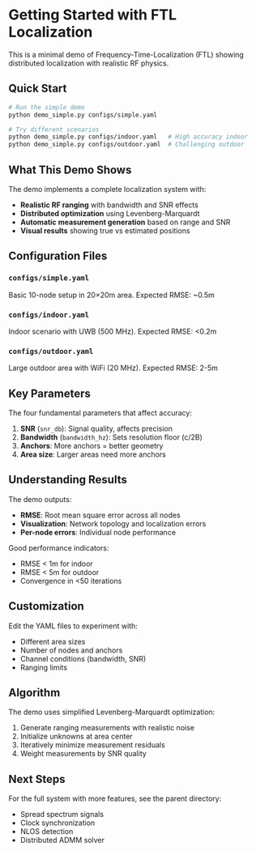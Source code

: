 # Getting Started with FTL Localization

This is a minimal demo of Frequency-Time-Localization (FTL) showing distributed localization with realistic RF physics.

## Quick Start

```bash
# Run the simple demo
python demo_simple.py configs/simple.yaml

# Try different scenarios
python demo_simple.py configs/indoor.yaml   # High accuracy indoor
python demo_simple.py configs/outdoor.yaml  # Challenging outdoor
```

## What This Demo Shows

The demo implements a complete localization system with:
- **Realistic RF ranging** with bandwidth and SNR effects
- **Distributed optimization** using Levenberg-Marquardt
- **Automatic measurement generation** based on range and SNR
- **Visual results** showing true vs estimated positions

## Configuration Files

### `configs/simple.yaml`
Basic 10-node setup in 20×20m area. Expected RMSE: ~0.5m

### `configs/indoor.yaml`
Indoor scenario with UWB (500 MHz). Expected RMSE: <0.2m

### `configs/outdoor.yaml`
Large outdoor area with WiFi (20 MHz). Expected RMSE: 2-5m

## Key Parameters

The four fundamental parameters that affect accuracy:

1. **SNR** (`snr_db`): Signal quality, affects precision
2. **Bandwidth** (`bandwidth_hz`): Sets resolution floor (c/2B)
3. **Anchors**: More anchors = better geometry
4. **Area size**: Larger areas need more anchors

## Understanding Results

The demo outputs:
- **RMSE**: Root mean square error across all nodes
- **Visualization**: Network topology and localization errors
- **Per-node errors**: Individual node performance

Good performance indicators:
- RMSE < 1m for indoor
- RMSE < 5m for outdoor
- Convergence in <50 iterations

## Customization

Edit the YAML files to experiment with:
- Different area sizes
- Number of nodes and anchors
- Channel conditions (bandwidth, SNR)
- Ranging limits

## Algorithm

The demo uses simplified Levenberg-Marquardt optimization:
1. Generate ranging measurements with realistic noise
2. Initialize unknowns at area center
3. Iteratively minimize measurement residuals
4. Weight measurements by SNR quality

## Next Steps

For the full system with more features, see the parent directory:
- Spread spectrum signals
- Clock synchronization
- NLOS detection
- Distributed ADMM solver